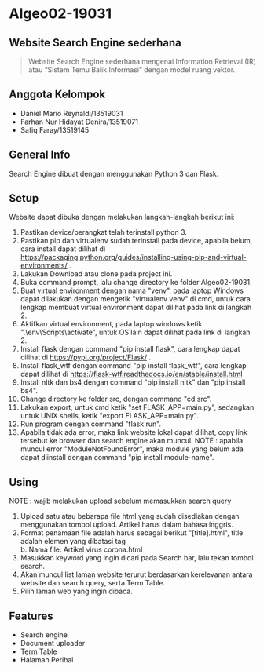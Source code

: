 # Algeo02-19031
## Website Search Engine sederhana
> Website Search Engine sederhana mengenai Information Retrieval (IR) atau “Sistem Temu Balik Informasi” dengan model ruang vektor.

## Anggota Kelompok
* Daniel Mario Reynaldi/13519031
* Farhan Nur Hidayat Denira/13519071
* Safiq Faray/13519145

## General Info
Search Engine dibuat dengan menggunakan Python 3 dan Flask.

## Setup
Website dapat dibuka dengan melakukan langkah-langkah berikut ini:
1. Pastikan device/perangkat telah terinstall python 3.
2. Pastikan pip dan virtualenv sudah terinstall pada device, apabila belum, cara install dapat dilihat di https://packaging.python.org/guides/installing-using-pip-and-virtual-environments/ .
3. Lakukan Download atau clone pada project ini.
4. Buka command prompt, lalu change directory ke folder Algeo02-19031.
5. Buat virtual environment dengan nama "venv", pada laptop Windows dapat dilakukan dengan mengetik "virtualenv venv" di cmd, untuk cara lengkap membuat virtual environment dapat dilihat pada link di langkah 2.
6. Aktifkan virtual environment, pada laptop windows ketik ".\env\Scripts\activate", untuk OS lain dapat dilihat pada link di langkah 2.
7. Install flask dengan command "pip install flask", cara lengkap dapat dilihat di https://pypi.org/project/Flask/ .
8. Install flask_wtf dengan command "pip install flask_wtf", cara lengkap dapat dilihat di https://flask-wtf.readthedocs.io/en/stable/install.html
9. Install nltk dan bs4 dengan command "pip install nltk" dan "pip install bs4".
10. Change directory ke folder src, dengan command "cd src".
11. Lakukan export, untuk cmd ketik "set FLASK_APP=main.py", sedangkan untuk UNIX shells, ketik "export FLASK_APP=main.py".
12. Run program dengan command "flask run".
13. Apabila tidak ada error, maka link website lokal dapat dilihat, copy link tersebut ke browser dan search engine akan muncul. NOTE : apabila muncul error "ModuleNotFoundError", maka module yang belum ada dapat diinstall dengan command "pip install module-name".

## Using
NOTE : wajib melakukan upload sebelum memasukkan search query
1. Upload satu atau bebarapa file html yang sudah disediakan dengan menggunakan tombol upload. Artikel harus dalam bahasa inggris.
2. Format penamaan file adalah harus sebagai berikut "[title].html", title adalah elemen yang dibatasi tag <title> di file html, tanpa tanda "[]".
      a. contoh: <title>Artikel virus corona</title> </br>
      b. Nama file: Artikel virus corona.html
3. Masukkan keyword yang ingin dicari pada Search bar, lalu tekan tombol search.
4. Akan muncul list laman website terurut berdasarkan kerelevanan antara website dan search query, serta Term Table.
5. Pilih laman web yang ingin dibaca.

## Features
* Search engine
* Document uploader
* Term Table
* Halaman Perihal
